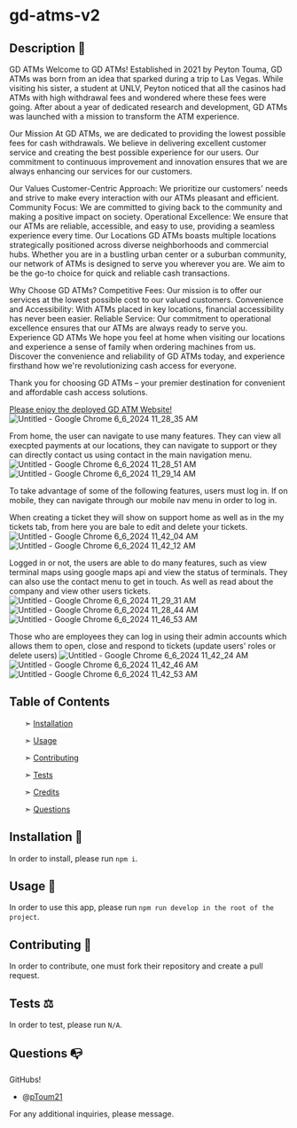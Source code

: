 # gd-atms-v2

## Description 📰
GD ATMs
Welcome to GD ATMs! Established in 2021 by Peyton Touma, GD ATMs was born from an idea that sparked during a trip to Las Vegas. While visiting his sister, a student at UNLV, Peyton noticed that all the casinos had ATMs with high withdrawal fees and wondered where these fees were going. After about a year of dedicated research and development, GD ATMs was launched with a mission to transform the ATM experience.

Our Mission
At GD ATMs, we are dedicated to providing the lowest possible fees for cash withdrawals. We believe in delivering excellent customer service and creating the best possible experience for our users. Our commitment to continuous improvement and innovation ensures that we are always enhancing our services for our customers.

Our Values
Customer-Centric Approach: We prioritize our customers' needs and strive to make every interaction with our ATMs pleasant and efficient.
Community Focus: We are committed to giving back to the community and making a positive impact on society.
Operational Excellence: We ensure that our ATMs are reliable, accessible, and easy to use, providing a seamless experience every time.
Our Locations
GD ATMs boasts multiple locations strategically positioned across diverse neighborhoods and commercial hubs. Whether you are in a bustling urban center or a suburban community, our network of ATMs is designed to serve you wherever you are. We aim to be the go-to choice for quick and reliable cash transactions.

Why Choose GD ATMs?
Competitive Fees: Our mission is to offer our services at the lowest possible cost to our valued customers.
Convenience and Accessibility: With ATMs placed in key locations, financial accessibility has never been easier.
Reliable Service: Our commitment to operational excellence ensures that our ATMs are always ready to serve you.
Experience GD ATMs
We hope you feel at home when visiting our locations and experience a sense of family when ordering machines from us. Discover the convenience and reliability of GD ATMs today, and experience firsthand how we're revolutionizing cash access for everyone.

Thank you for choosing GD ATMs – your premier destination for convenient and affordable cash access solutions.


[Please enjoy the deployed GD ATM Website!]()
![Untitled - Google Chrome 6_6_2024 11_28_35 AM](https://github.com/pToum21/gd-atms-v2/assets/138056441/3732ae68-1681-42b9-a4b0-2db89626da5c)

From home, the user can navigate to use many features. They can view all execpted payments at our locations, they can navigate to support or they can directly contact us using contact in the main navigation menu.
![Untitled - Google Chrome 6_6_2024 11_28_51 AM](https://github.com/pToum21/gd-atms-v2/assets/138056441/0e58536f-01e3-44f1-8529-693c9304ada4)
![Untitled - Google Chrome 6_6_2024 11_29_14 AM](https://github.com/pToum21/gd-atms-v2/assets/138056441/4bba0df0-cb66-4d66-af8b-94fe3ff17e06)

To take advantage of some of the following features, users must log in. If on mobile, they can navigate through our mobile nav menu in order to log in.

When creating a ticket they will show on support home as well as in the my tickets tab, from here you are bale to edit and delete your tickets.
![Untitled - Google Chrome 6_6_2024 11_42_04 AM](https://github.com/pToum21/gd-atms-v2/assets/138056441/3d3b431c-2ee8-4b1a-801d-eebf598806f2)
![Untitled - Google Chrome 6_6_2024 11_42_12 AM](https://github.com/pToum21/gd-atms-v2/assets/138056441/38ea499e-3d48-450a-bccb-291d7643d64a)

Logged in or not, the users are able to do many features, such as view terminal maps using google maps api and view the status of terminals. They can also use the contact menu to get in touch.  As well as read about the company and view other users tickets.
![Untitled - Google Chrome 6_6_2024 11_29_31 AM](https://github.com/pToum21/gd-atms-v2/assets/138056441/a92d4401-728e-4088-888c-c41a07b3b809)
![Untitled - Google Chrome 6_6_2024 11_28_44 AM](https://github.com/pToum21/gd-atms-v2/assets/138056441/f04980ee-8f1b-4689-9c6f-653e2499d92c)
![Untitled - Google Chrome 6_6_2024 11_46_53 AM](https://github.com/pToum21/gd-atms-v2/assets/138056441/e4ba602f-a22f-4e4d-9db9-368878da94b0)


Those who are employees they can log in using their admin accounts which allows them to open, close and respond to tickets
(update users' roles or delete users)
![Untitled - Google Chrome 6_6_2024 11_42_24 AM](https://github.com/pToum21/gd-atms-v2/assets/138056441/7ab01b7d-8b3c-419f-ac43-42a27bd51cd3)
![Untitled - Google Chrome 6_6_2024 11_42_46 AM](https://github.com/pToum21/gd-atms-v2/assets/138056441/e3a0cf51-10a9-4ebf-9e31-d777112f31ab)
![Untitled - Google Chrome 6_6_2024 11_42_53 AM](https://github.com/pToum21/gd-atms-v2/assets/138056441/64013afd-d750-4589-9a60-e72ea25d9c6a)


## Table of Contents

&nbsp;&nbsp;&nbsp;&nbsp;&nbsp;&nbsp; ➣ [Installation](#Installation)

&nbsp;&nbsp;&nbsp;&nbsp;&nbsp;&nbsp; ➣ [Usage](#Usage)


&nbsp;&nbsp;&nbsp;&nbsp;&nbsp;&nbsp; ➣ [Contributing](#Contributing)

&nbsp;&nbsp;&nbsp;&nbsp;&nbsp;&nbsp; ➣ [Tests](#Tests)

&nbsp;&nbsp;&nbsp;&nbsp;&nbsp;&nbsp; ➣ [Credits](#Credits)

&nbsp;&nbsp;&nbsp;&nbsp;&nbsp;&nbsp; ➣ [Questions](#Questions)

<a id="Installation"></a>
## Installation 🔌

In order to install, please run `npm i`.

<a id="Usage"></a>
## Usage 🧮

In order to use this app, please run `npm run develop in the root of the project`.

<a id="Contributing"></a>
## Contributing 🍴

In order to contribute, one must fork their repository and create a pull request.

<a id="Tests"></a>
## Tests ⚖️

In order to test, please run `N/A`.

<a id="Questions"></a>
## Questions 📭

GitHubs!
- @[pToum21](https://github.com/pToum21)

For any additional inquiries, please message.
